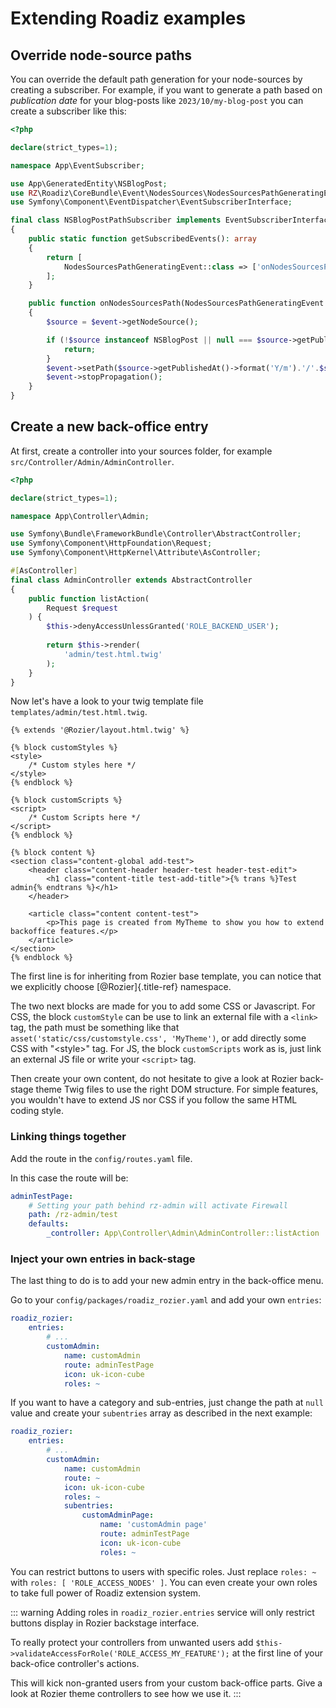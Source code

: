 # Extending Roadiz examples

## Override node-source paths

You can override the default path generation for your node-sources by creating a subscriber.
For example, if you want to generate a path based on *publication date* for your blog-posts like `2023/10/my-blog-post` 
you can create a subscriber like this:

```php
<?php

declare(strict_types=1);

namespace App\EventSubscriber;

use App\GeneratedEntity\NSBlogPost;
use RZ\Roadiz\CoreBundle\Event\NodesSources\NodesSourcesPathGeneratingEvent;
use Symfony\Component\EventDispatcher\EventSubscriberInterface;

final class NSBlogPostPathSubscriber implements EventSubscriberInterface
{
    public static function getSubscribedEvents(): array
    {
        return [
            NodesSourcesPathGeneratingEvent::class => ['onNodesSourcesPath', 100],
        ];
    }

    public function onNodesSourcesPath(NodesSourcesPathGeneratingEvent $event): void
    {
        $source = $event->getNodeSource();

        if (!$source instanceof NSBlogPost || null === $source->getPublishedAt()) {
            return;
        }
        $event->setPath($source->getPublishedAt()->format('Y/m').'/'.$source->getIdentifier());
        $event->stopPropagation();
    }
}
```

## Create a new back-office entry

At first, create a controller into your sources folder, for example `src/Controller/Admin/AdminController`.

```php
<?php

declare(strict_types=1);

namespace App\Controller\Admin;

use Symfony\Bundle\FrameworkBundle\Controller\AbstractController;
use Symfony\Component\HttpFoundation\Request;
use Symfony\Component\HttpKernel\Attribute\AsController;

#[AsController]
final class AdminController extends AbstractController
{
    public function listAction(
        Request $request
    ) {
        $this->denyAccessUnlessGranted('ROLE_BACKEND_USER');
    
        return $this->render(
            'admin/test.html.twig'
        );
    }
}
```

Now let\'s have a look to your twig template file `templates/admin/test.html.twig`.

```twig
{% extends '@Rozier/layout.html.twig' %}

{% block customStyles %}
<style>
    /* Custom styles here */
</style>
{% endblock %}

{% block customScripts %}
<script>
    /* Custom Scripts here */
</script>
{% endblock %}

{% block content %}
<section class="content-global add-test">
    <header class="content-header header-test header-test-edit">
        <h1 class="content-title test-add-title">{% trans %}Test admin{% endtrans %}</h1>
    </header>

    <article class="content content-test">
        <p>This page is created from MyTheme to show you how to extend backoffice features.</p>
    </article>
</section>
{% endblock %}
```

The first line is for inheriting from Rozier base template, you can notice that we explicitly choose [\@Rozier]{.title-ref} namespace.

The two next blocks are made for you to add some CSS or Javascript.
For CSS, the block `customStyle` can be use to link an external file with a `<link>` tag, the path must be something like that `asset('static/css/customstyle.css', 'MyTheme')`, or add directly some CSS with \"\<style\>\" tag.
For JS, the block `customScripts` work as is, just link an external JS file or write your `<script>` tag.

Then create your own content, do not hesitate to give a look at Rozier back-stage theme Twig files to use the right DOM structure.
For simple features, you wouldn't have to extend JS nor CSS if you follow the same HTML coding style.

### Linking things together

Add the route in the `config/routes.yaml` file.

In this case the route will be:
```yaml
adminTestPage:
    # Setting your path behind rz-admin will activate Firewall
    path: /rz-admin/test
    defaults:
        _controller: App\Controller\Admin\AdminController::listAction
```

### Inject your own entries in back-stage

The last thing to do is to add your new admin entry in the back-office menu.

Go to your `config/packages/roadiz_rozier.yaml` and add your own `entries`:

```yaml
roadiz_rozier:
    entries:
        # ...
        customAdmin:
            name: customAdmin
            route: adminTestPage
            icon: uk-icon-cube
            roles: ~
```

If you want to have a category and sub-entries, just change the path at `null` value and create your `subentries` array as described in the next example:
```yaml
roadiz_rozier:
    entries:
        # ...
        customAdmin:
            name: customAdmin
            route: ~
            icon: uk-icon-cube
            roles: ~
            subentries:
                customAdminPage:
                    name: 'customAdmin page'
                    route: adminTestPage
                    icon: uk-icon-cube
                    roles: ~
```

You can restrict buttons to users with specific roles. Just replace `roles: ~` with `roles: [ 'ROLE_ACCESS_NODES' ]`.
You can even create your own roles to take full power of Roadiz extension system.

::: warning
Adding roles in `roadiz_rozier.entries` service will only restrict buttons display in Rozier backstage interface.

To really protect your controllers from unwanted users add `$this->validateAccessForRole('ROLE_ACCESS_MY_FEATURE');` at the first line of your back-ofice controller's actions.

This will kick non-granted users from your custom back-office parts. Give a look at Rozier theme controllers to see how we use it.
:::
